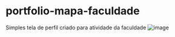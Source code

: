 # portfolio-mapa-faculdade
Simples tela de perfil criado para atividade da faculdade
![image](https://github.com/jaqueline519/portfolio-mapa-faculdade/assets/73496631/55564ff1-b4e9-4e08-8c3b-3230dedbe73f)
